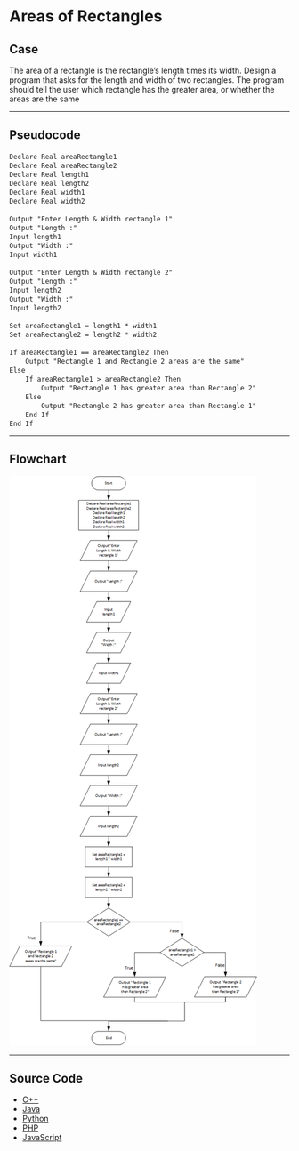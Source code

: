 # Areas of Rectangles

## Case

The area of a rectangle is the rectangle’s length times its width. Design a program that asks for the length and width of two rectangles. The program should tell the user which rectangle has the greater area, or whether the areas are the same

<hr>

## Pseudocode

```
Declare Real areaRectangle1
Declare Real areaRectangle2
Declare Real length1
Declare Real length2
Declare Real width1
Declare Real width2

Output "Enter Length & Width rectangle 1"
Output "Length :"
Input length1
Output "Width :"
Input width1

Output "Enter Length & Width rectangle 2"
Output "Length :"
Input length2
Output "Width :"
Input length2

Set areaRectangle1 = length1 * width1
Set areaRectangle2 = length2 * width2

If areaRectangle1 == areaRectangle2 Then
    Output "Rectangle 1 and Rectangle 2 areas are the same"
Else
    If areaRectangle1 > areaRectangle2 Then
        Output "Rectangle 1 has greater area than Rectangle 2"
    Else
        Output "Rectangle 2 has greater area than Rectangle 1"
    End If
End If
```

<hr>

## Flowchart

<img src="areasOfRectanglesFlowchart.png"  >

<hr>

## Source Code

- [C++](areasOfRectangles.cpp)
- [Java](areasOfRectangles.java)
- [Python](areasOfRectangles.py)
- [PHP](areasOfRectangles.php)
- [JavaScript](areasOfRectangles.js)
